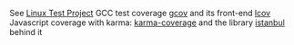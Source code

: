 See [Linux Test Project](https://github.com/linux-test-project/ltp)
GCC test coverage [gcov](https://gcc.gnu.org/onlinedocs/gcc-4.8.1/gcc/Gcov.html) and its front-end [lcov](http://ltp.sourceforge.net/coverage/lcov.php)
Javascript coverage with karma: [karma-coverage](https://github.com/karma-runner/karma-coverage) and the library  [istanbul](https://github.com/gotwarlost/istanbul) behind it
